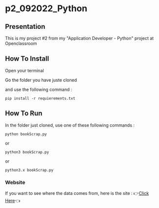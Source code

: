 # p2_092022_Python

## Presentation 

This is my project #2 from my "Application Developer - Python" project at Openclassroom


## How To Install

Open your terminal

Go the folder you have juste cloned

and use the following command : 

```
pip install -r requierements.txt

```

## How To Run 

In the folder just cloned, use one of these following commands :

```
python bookScrap.py
```

or 

```
python3 bookScrap.py
```

or 

```
python3.x bookScrap.py
```

### Website 

If you want to see where the data comes from,  here is the site : :point_right:[Click Here](http://books.toscrape.com/index.html):point_left: